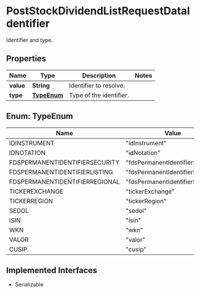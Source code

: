 

# PostStockDividendListRequestDataIdentifier

Identifier and type.

## Properties

Name | Type | Description | Notes
------------ | ------------- | ------------- | -------------
**value** | **String** | Identifier to resolve. | 
**type** | [**TypeEnum**](#TypeEnum) | Type of the identifier. | 



## Enum: TypeEnum

Name | Value
---- | -----
IDINSTRUMENT | &quot;idInstrument&quot;
IDNOTATION | &quot;idNotation&quot;
FDSPERMANENTIDENTIFIERSECURITY | &quot;fdsPermanentIdentifierSecurity&quot;
FDSPERMANENTIDENTIFIERLISTING | &quot;fdsPermanentIdentifierListing&quot;
FDSPERMANENTIDENTIFIERREGIONAL | &quot;fdsPermanentIdentifierRegional&quot;
TICKEREXCHANGE | &quot;tickerExchange&quot;
TICKERREGION | &quot;tickerRegion&quot;
SEDOL | &quot;sedol&quot;
ISIN | &quot;isin&quot;
WKN | &quot;wkn&quot;
VALOR | &quot;valor&quot;
CUSIP | &quot;cusip&quot;


## Implemented Interfaces

* Serializable


